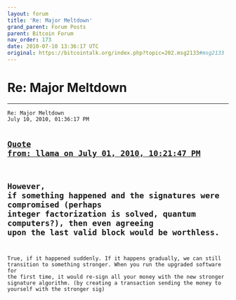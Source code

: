 ```yaml
---
layout: forum
title: 'Re: Major Meltdown'
grand_parent: Forum Posts
parent: Bitcoin Forum
nav_order: 173
date: 2010-07-10 13:36:17 UTC
original: https://bitcointalk.org/index.php?topic=202.msg2133#msg2133
---
```


# Re: Major Meltdown
---

<div class="language-plaintext highlighter-rouge"><div class="highlight"><pre class="highlight">
<code>Re: Major Meltdown
July 10, 2010, 01:36:17 PM

<a href="https://bitcointalk.org/index.php?topic=202.msg1920#msg1920">Quote from: llama on July 01, 2010, 10:21:47 PM</a>
-------------
However, if something happened and the signatures were compromised (perhaps integer factorization is solved, quantum computers?), then even agreeing upon the last valid block would be worthless.
-------------

True, if it happened suddenly.  If it happens gradually, we can still transition to something stronger.  When you run the upgraded software for the first time, it would re-sign all your money with the new stronger signature algorithm.  (by creating a transaction sending the money to yourself with the stronger sig)</code></pre></div></div>
